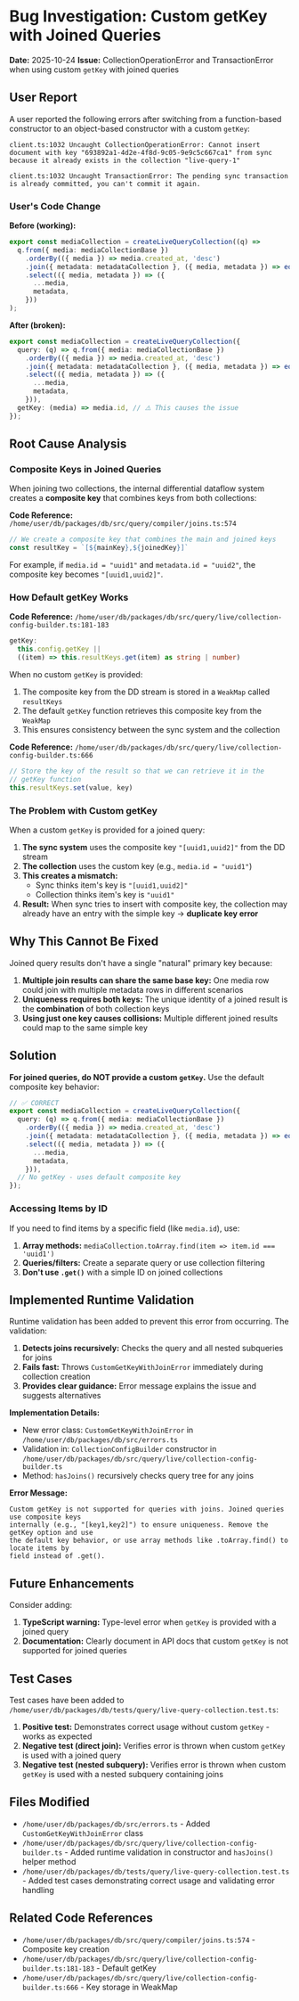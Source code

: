 # Bug Investigation: Custom getKey with Joined Queries

**Date:** 2025-10-24
**Issue:** CollectionOperationError and TransactionError when using custom `getKey` with joined queries

## User Report

A user reported the following errors after switching from a function-based constructor to an object-based constructor with a custom `getKey`:

```
client.ts:1032 Uncaught CollectionOperationError: Cannot insert document with key "693892a1-4d2e-4f8d-9c05-9e9c5c667ca1" from sync because it already exists in the collection "live-query-1"

client.ts:1032 Uncaught TransactionError: The pending sync transaction is already committed, you can't commit it again.
```

### User's Code Change

**Before (working):**
```typescript
export const mediaCollection = createLiveQueryCollection((q) =>
  q.from({ media: mediaCollectionBase })
    .orderBy(({ media }) => media.created_at, 'desc')
    .join({ metadata: metadataCollection }, ({ media, metadata }) => eq(media.id, metadata.id), 'left')
    .select(({ media, metadata }) => ({
      ...media,
      metadata,
    }))
);
```

**After (broken):**
```typescript
export const mediaCollection = createLiveQueryCollection({
  query: (q) => q.from({ media: mediaCollectionBase })
    .orderBy(({ media }) => media.created_at, 'desc')
    .join({ metadata: metadataCollection }, ({ media, metadata }) => eq(media.id, metadata.id), 'left')
    .select(({ media, metadata }) => ({
      ...media,
      metadata,
    })),
  getKey: (media) => media.id, // ⚠️ This causes the issue
});
```

## Root Cause Analysis

### Composite Keys in Joined Queries

When joining two collections, the internal differential dataflow system creates a **composite key** that combines keys from both collections:

**Code Reference:** `/home/user/db/packages/db/src/query/compiler/joins.ts:574`

```typescript
// We create a composite key that combines the main and joined keys
const resultKey = `[${mainKey},${joinedKey}]`
```

For example, if `media.id = "uuid1"` and `metadata.id = "uuid2"`, the composite key becomes `"[uuid1,uuid2]"`.

### How Default getKey Works

**Code Reference:** `/home/user/db/packages/db/src/query/live/collection-config-builder.ts:181-183`

```typescript
getKey:
  this.config.getKey ||
  ((item) => this.resultKeys.get(item) as string | number)
```

When no custom `getKey` is provided:
1. The composite key from the DD stream is stored in a `WeakMap` called `resultKeys`
2. The default `getKey` function retrieves this composite key from the `WeakMap`
3. This ensures consistency between the sync system and the collection

**Code Reference:** `/home/user/db/packages/db/src/query/live/collection-config-builder.ts:666`

```typescript
// Store the key of the result so that we can retrieve it in the
// getKey function
this.resultKeys.set(value, key)
```

### The Problem with Custom getKey

When a custom `getKey` is provided for a joined query:

1. **The sync system** uses the composite key `"[uuid1,uuid2]"` from the DD stream
2. **The collection** uses the custom key (e.g., `media.id = "uuid1"`)
3. **This creates a mismatch:**
   - Sync thinks item's key is `"[uuid1,uuid2]"`
   - Collection thinks item's key is `"uuid1"`
4. **Result:** When sync tries to insert with composite key, the collection may already have an entry with the simple key → **duplicate key error**

## Why This Cannot Be Fixed

Joined query results don't have a single "natural" primary key because:

1. **Multiple join results can share the same base key:** One media row could join with multiple metadata rows in different scenarios
2. **Uniqueness requires both keys:** The unique identity of a joined result is the **combination** of both collection keys
3. **Using just one key causes collisions:** Multiple different joined results could map to the same simple key

## Solution

**For joined queries, do NOT provide a custom `getKey`.** Use the default composite key behavior:

```typescript
// ✅ CORRECT
export const mediaCollection = createLiveQueryCollection({
  query: (q) => q.from({ media: mediaCollectionBase })
    .orderBy(({ media }) => media.created_at, 'desc')
    .join({ metadata: metadataCollection }, ({ media, metadata }) => eq(media.id, metadata.id), 'left')
    .select(({ media, metadata }) => ({
      ...media,
      metadata,
    })),
  // No getKey - uses default composite key
});
```

### Accessing Items by ID

If you need to find items by a specific field (like `media.id`), use:

1. **Array methods:** `mediaCollection.toArray.find(item => item.id === 'uuid1')`
2. **Queries/filters:** Create a separate query or use collection filtering
3. **Don't use `.get()`** with a simple ID on joined collections

## Implemented Runtime Validation

Runtime validation has been added to prevent this error from occurring. The validation:

1. **Detects joins recursively:** Checks the query and all nested subqueries for joins
2. **Fails fast:** Throws `CustomGetKeyWithJoinError` immediately during collection creation
3. **Provides clear guidance:** Error message explains the issue and suggests alternatives

**Implementation Details:**

- New error class: `CustomGetKeyWithJoinError` in `/home/user/db/packages/db/src/errors.ts`
- Validation in: `CollectionConfigBuilder` constructor in `/home/user/db/packages/db/src/query/live/collection-config-builder.ts`
- Method: `hasJoins()` recursively checks query tree for any joins

**Error Message:**
```
Custom getKey is not supported for queries with joins. Joined queries use composite keys
internally (e.g., "[key1,key2]") to ensure uniqueness. Remove the getKey option and use
the default key behavior, or use array methods like .toArray.find() to locate items by
field instead of .get().
```

## Future Enhancements

Consider adding:

1. **TypeScript warning:** Type-level error when `getKey` is provided with a joined query
2. **Documentation:** Clearly document in API docs that custom `getKey` is not supported for joined queries

## Test Cases

Test cases have been added to `/home/user/db/packages/db/tests/query/live-query-collection.test.ts`:

1. **Positive test:** Demonstrates correct usage without custom `getKey` - works as expected
2. **Negative test (direct join):** Verifies error is thrown when custom `getKey` is used with a joined query
3. **Negative test (nested subquery):** Verifies error is thrown when custom `getKey` is used with a nested subquery containing joins

## Files Modified

- `/home/user/db/packages/db/src/errors.ts` - Added `CustomGetKeyWithJoinError` class
- `/home/user/db/packages/db/src/query/live/collection-config-builder.ts` - Added runtime validation in constructor and `hasJoins()` helper method
- `/home/user/db/packages/db/tests/query/live-query-collection.test.ts` - Added test cases demonstrating correct usage and validating error handling

## Related Code References

- `/home/user/db/packages/db/src/query/compiler/joins.ts:574` - Composite key creation
- `/home/user/db/packages/db/src/query/live/collection-config-builder.ts:181-183` - Default getKey
- `/home/user/db/packages/db/src/query/live/collection-config-builder.ts:666` - Key storage in WeakMap
